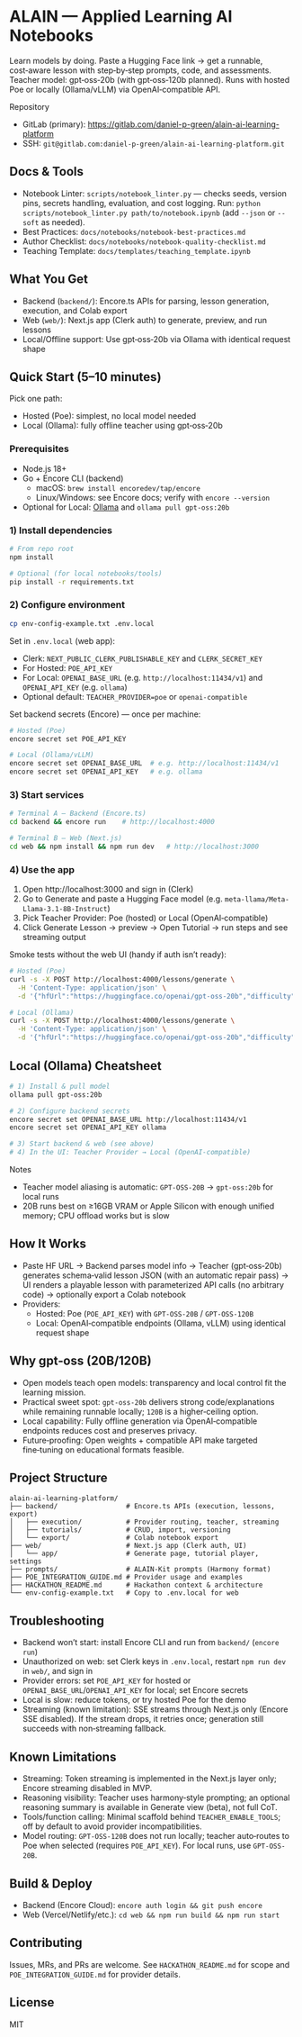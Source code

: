 # ALAIN — Applied Learning AI Notebooks

Learn models by doing. Paste a Hugging Face link → get a runnable, cost‑aware lesson with step‑by‑step prompts, code, and assessments. Teacher model: gpt‑oss‑20b (with gpt‑oss‑120b planned). Runs with hosted Poe or locally (Ollama/vLLM) via OpenAI‑compatible API.

Repository
- GitLab (primary): https://gitlab.com/daniel-p-green/alain-ai-learning-platform
- SSH: `git@gitlab.com:daniel-p-green/alain-ai-learning-platform.git`

## Docs & Tools
- Notebook Linter: `scripts/notebook_linter.py` — checks seeds, version pins, secrets handling, evaluation, and cost logging. Run: `python scripts/notebook_linter.py path/to/notebook.ipynb` (add `--json` or `--soft` as needed).
- Best Practices: `docs/notebooks/notebook-best-practices.md`
- Author Checklist: `docs/notebooks/notebook-quality-checklist.md`
- Teaching Template: `docs/templates/teaching_template.ipynb`

## What You Get
- Backend (`backend/`): Encore.ts APIs for parsing, lesson generation, execution, and Colab export
- Web (`web/`): Next.js app (Clerk auth) to generate, preview, and run lessons
- Local/Offline support: Use gpt‑oss‑20b via Ollama with identical request shape

## Quick Start (5–10 minutes)

Pick one path:
- Hosted (Poe): simplest, no local model needed
- Local (Ollama): fully offline teacher using gpt‑oss‑20b

### Prerequisites
- Node.js 18+
- Go + Encore CLI (backend)
  - macOS: `brew install encoredev/tap/encore`
  - Linux/Windows: see Encore docs; verify with `encore --version`
- Optional for Local: [Ollama](https://ollama.ai) and `ollama pull gpt-oss:20b`

### 1) Install dependencies
```bash
# From repo root
npm install

# Optional (for local notebooks/tools)
pip install -r requirements.txt
```

### 2) Configure environment
```bash
cp env-config-example.txt .env.local
```

Set in `.env.local` (web app):
- Clerk: `NEXT_PUBLIC_CLERK_PUBLISHABLE_KEY` and `CLERK_SECRET_KEY`
- For Hosted: `POE_API_KEY`
- For Local: `OPENAI_BASE_URL` (e.g. `http://localhost:11434/v1`) and `OPENAI_API_KEY` (e.g. `ollama`)
- Optional default: `TEACHER_PROVIDER=poe` or `openai-compatible`

Set backend secrets (Encore) — once per machine:
```bash
# Hosted (Poe)
encore secret set POE_API_KEY

# Local (Ollama/vLLM)
encore secret set OPENAI_BASE_URL  # e.g. http://localhost:11434/v1
encore secret set OPENAI_API_KEY   # e.g. ollama
```

### 3) Start services
```bash
# Terminal A — Backend (Encore.ts)
cd backend && encore run    # http://localhost:4000

# Terminal B — Web (Next.js)
cd web && npm install && npm run dev   # http://localhost:3000
```

### 4) Use the app
1) Open http://localhost:3000 and sign in (Clerk)
2) Go to Generate and paste a Hugging Face model (e.g. `meta-llama/Meta-Llama-3.1-8B-Instruct`)
3) Pick Teacher Provider: Poe (hosted) or Local (OpenAI‑compatible)
4) Click Generate Lesson → preview → Open Tutorial → run steps and see streaming output

Smoke tests without the web UI (handy if auth isn’t ready):
```bash
# Hosted (Poe)
curl -s -X POST http://localhost:4000/lessons/generate \
  -H 'Content-Type: application/json' \
  -d '{"hfUrl":"https://huggingface.co/openai/gpt-oss-20b","difficulty":"beginner","teacherModel":"GPT-OSS-20B","includeAssessment":true,"provider":"poe"}' | jq '.success,.lesson.title'

# Local (Ollama)
curl -s -X POST http://localhost:4000/lessons/generate \
  -H 'Content-Type: application/json' \
  -d '{"hfUrl":"https://huggingface.co/openai/gpt-oss-20b","difficulty":"beginner","teacherModel":"GPT-OSS-20B","includeAssessment":true,"provider":"openai-compatible"}' | jq '.success,.lesson.title'
```

## Local (Ollama) Cheatsheet
```bash
# 1) Install & pull model
ollama pull gpt-oss:20b

# 2) Configure backend secrets
encore secret set OPENAI_BASE_URL http://localhost:11434/v1
encore secret set OPENAI_API_KEY ollama

# 3) Start backend & web (see above)
# 4) In the UI: Teacher Provider → Local (OpenAI‑compatible)
```

Notes
- Teacher model aliasing is automatic: `GPT-OSS-20B` → `gpt-oss:20b` for local runs
- 20B runs best on ≥16GB VRAM or Apple Silicon with enough unified memory; CPU offload works but is slow

## How It Works
- Paste HF URL → Backend parses model info → Teacher (gpt‑oss‑20b) generates schema‑valid lesson JSON (with an automatic repair pass) → UI renders a playable lesson with parameterized API calls (no arbitrary code) → optionally export a Colab notebook
- Providers:
  - Hosted: Poe (`POE_API_KEY`) with `GPT-OSS-20B` / `GPT-OSS-120B`
  - Local: OpenAI‑compatible endpoints (Ollama, vLLM) using identical request shape

## Why gpt‑oss (20B/120B)
- Open models teach open models: transparency and local control fit the learning mission.
- Practical sweet spot: `gpt‑oss‑20b` delivers strong code/explanations while remaining runnable locally; `120B` is a higher‑ceiling option.
- Local capability: Fully offline generation via OpenAI‑compatible endpoints reduces cost and preserves privacy.
- Future‑proofing: Open weights + compatible API make targeted fine‑tuning on educational formats feasible.

## Project Structure
```
alain-ai-learning-platform/
├── backend/                 # Encore.ts APIs (execution, lessons, export)
│   ├── execution/           # Provider routing, teacher, streaming
│   ├── tutorials/           # CRUD, import, versioning
│   └── export/              # Colab notebook export
├── web/                     # Next.js app (Clerk auth, UI)
│   └── app/                 # Generate page, tutorial player, settings
├── prompts/                 # ALAIN‑Kit prompts (Harmony format)
├── POE_INTEGRATION_GUIDE.md # Provider usage and examples
├── HACKATHON_README.md      # Hackathon context & architecture
└── env-config-example.txt   # Copy to .env.local for web
```

## Troubleshooting
- Backend won’t start: install Encore CLI and run from `backend/` (`encore run`)
- Unauthorized on web: set Clerk keys in `.env.local`, restart `npm run dev` in `web/`, and sign in
- Provider errors: set `POE_API_KEY` for hosted or `OPENAI_BASE_URL`/`OPENAI_API_KEY` for local; set Encore secrets
- Local is slow: reduce tokens, or try hosted Poe for the demo
- Streaming (known limitation): SSE streams through Next.js only (Encore SSE disabled). If the stream drops, it retries once; generation still succeeds with non‑streaming fallback.

## Known Limitations
- Streaming: Token streaming is implemented in the Next.js layer only; Encore streaming disabled in MVP.
- Reasoning visibility: Teacher uses harmony‑style prompting; an optional reasoning summary is available in Generate view (beta), not full CoT.
- Tools/function calling: Minimal scaffold behind `TEACHER_ENABLE_TOOLS`; off by default to avoid provider incompatibilities.
- Model routing: `GPT-OSS-120B` does not run locally; teacher auto‑routes to Poe when selected (requires `POE_API_KEY`). For local runs, use `GPT-OSS-20B`.

## Build & Deploy
- Backend (Encore Cloud): `encore auth login && git push encore`
- Web (Vercel/Netlify/etc.): `cd web && npm run build && npm run start`

## Contributing
Issues, MRs, and PRs are welcome. See `HACKATHON_README.md` for scope and `POE_INTEGRATION_GUIDE.md` for provider details.

## License
MIT
